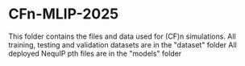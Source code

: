 # CFn-MLIP-2025
This folder contains the files and data used for (CF)n simulations. 
All training, testing and validation datasets are in the "dataset" folder
All deployed NequIP pth files are in the "models" folder